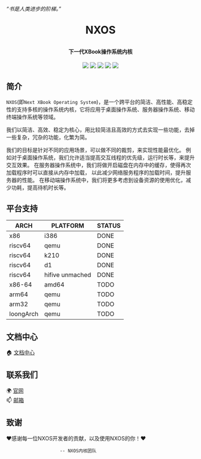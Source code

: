 
*“书是人类进步的阶梯。”*

<h1 align="center" style="margin: 30px 0 30px; font-weight: bold;">NXOS</h1>

<h4 align="center">下一代XBook操作系统内核</h4>

<p align="center">
<a href="https://gitee.com/BookOS/nxos/stargazers"><img src="https://gitee.com/BookOS/nxos/badge/star.svg"></a>
<a href="https://gitee.com/BookOS/nxos/members"><img src="https://gitee.com/BookOS/nxos/badge/fork.svg"></a>
<a href="https://github.com/BookOS/nxos/stargazers"><img src="https://img.shields.io/github/stars/BookOS/nxos?style=flat-square&logo=GitHub"></a>
<a href="https://github.com/BookOS/nxos/network/members"><img src="https://img.shields.io/github/forks/BookOS/nxos?style=flat-square&logo=GitHub"></a>
<a href="https://github.com/BookOS/nxos/blob/master/LICENSE"><img src="https://img.shields.io/github/license/BookOS/nxos.svg?style=flat-square"></a>
</p>

## 简介

`NXOS`(即`Next XBook Operating System`)，是一个跨平台的简洁、高性能、高稳定性的支持多核的操作系统内核，它将应用于桌面操作系统、服务器操作系统、移动终端操作系统等领域。

我们以简洁、高效、稳定为核心，用比较简洁且高效的方式去实现一些功能，去掉一些复杂，冗杂的功能，化繁为简。

我们的目标是针对不同的应用场景，可以做不同的裁剪，来实现性能最优化。
例如对于桌面操作系统，我们允许适当提高交互线程的优先级，运行时长等，来提升交互效果。
在服务器操作系统中，我们将做开启磁盘在内存中的缓存，使得再次加载程序时可以直接从内存中加载，
以此减少网络服务程序的加载时间，提升服务器的性能。
在移动端操作系统中，我们将更多考虑到设备资源的使用优化，减少功耗，提高待机时长等。

## 平台支持

| ARCH    | PLATFORM   |STATUS      |
| ------- | ---------- | ---------- |
| x86     | i386       | DONE       |
| riscv64 | qemu       | DONE       |
| riscv64 | k210       | DONE       |
| riscv64 | d1         | DONE       |
| riscv64 | hifive unmached| DONE       |
| x86-64  | amd64      | TODO       |
| arm64   | qemu       | TODO       |
| arm32   | qemu       | TODO       |
|loongArch| qemu       | TODO       |

## 文档中心

🏠 [文档中心](https://gitee.com/BookOS/nxos-documentation)  

## 联系我们

🌍 [官网](https://www.book-os.org)  
📫 [邮箱](mailto:book-os@163.com)  

## 致谢

❤感谢每一位NXOS开发者的贡献，以及使用NXOS的你！❤

                        -- NXOS内核团队
